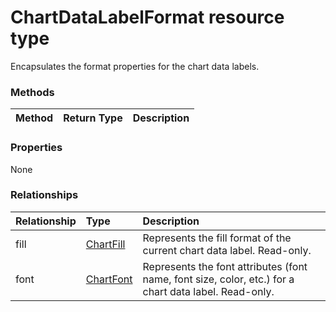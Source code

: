 # ChartDataLabelFormat resource type

Encapsulates the format properties for the chart data labels.


### Methods

| Method		   | Return Type	|Description|
|:---------------|:--------|:----------|

### Properties
None

### Relationships
| Relationship | Type	|Description|
|:---------------|:--------|:----------|
|fill|[ChartFill](chartfill.md)|Represents the fill format of the current chart data label. Read-only.|
|font|[ChartFont](chartfont.md)|Represents the font attributes (font name, font size, color, etc.) for a chart data label. Read-only.|

<!-- uuid: 8fcb5dbc-d5aa-4681-8e31-b001d5168d79
2015-10-25 14:57:30 UTC -->
<!-- {
  "type": "#page.annotation",
  "description": "ChartDataLabelFormat resource",
  "keywords": "",
  "section": "documentation",
  "tocPath": ""
}-->